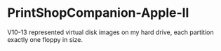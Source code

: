 # PrintShopCompanion-Apple-II

V10-13 represented virtual disk images on my hard drive, each partition exactly one floppy in size.
